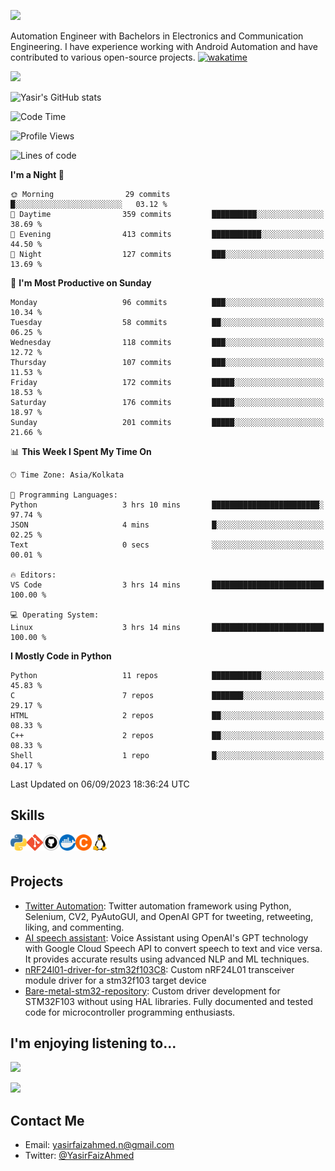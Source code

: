 <!-- # [![Typing SVG](https://readme-typing-svg.demolab.com/?lines=Yasir+Faiz+Ahmed;Automation+Engineer&multiline=true&color=74DA0E)](https://git.io/typing-svg) -->
![](https://readme-typing-svg.demolab.com/?lines=Yasir+Faiz+Ahmed;&pause=10000&multiline=true&color=33C1FF&duration=2000&size=30&height=50&width=600&) 

Automation Engineer with Bachelors in Electronics and Communication Engineering. I have experience working with Android Automation and have contributed to various open-source projects.  [![wakatime](https://wakatime.com/badge/user/a9e00d41-03d8-4310-b678-7bcc046966dc.svg)](https://wakatime.com/@a9e00d41-03d8-4310-b678-7bcc046966dc)



![](https://github-readme-stats.vercel.app/api/top-langs/?username=yasirfaizahmed&langs_count=10&hide_progress=true)   

![Yasir's GitHub stats](https://github-readme-stats.vercel.app/api?username=yasirfaizahmed&include_all_commits=true&rank_icon=github)



<!-- [![Top Langs](https://github-readme-stats.vercel.app/api/top-langs/?username=yasirfaizahmed)] -->

<!--START_SECTION:waka-->
![Code Time](http://img.shields.io/badge/Code%20Time-81%20hrs-blue)

![Profile Views](http://img.shields.io/badge/Profile%20Views-242-blue)

![Lines of code](https://img.shields.io/badge/From%20Hello%20World%20I%27ve%20Written-169.5%20thousand%20lines%20of%20code-blue)

**I'm a Night 🦉** 

```text
🌞 Morning                29 commits          █░░░░░░░░░░░░░░░░░░░░░░░░   03.12 % 
🌆 Daytime                359 commits         ██████████░░░░░░░░░░░░░░░   38.69 % 
🌃 Evening                413 commits         ███████████░░░░░░░░░░░░░░   44.50 % 
🌙 Night                  127 commits         ███░░░░░░░░░░░░░░░░░░░░░░   13.69 % 
```
📅 **I'm Most Productive on Sunday** 

```text
Monday                   96 commits          ███░░░░░░░░░░░░░░░░░░░░░░   10.34 % 
Tuesday                  58 commits          ██░░░░░░░░░░░░░░░░░░░░░░░   06.25 % 
Wednesday                118 commits         ███░░░░░░░░░░░░░░░░░░░░░░   12.72 % 
Thursday                 107 commits         ███░░░░░░░░░░░░░░░░░░░░░░   11.53 % 
Friday                   172 commits         █████░░░░░░░░░░░░░░░░░░░░   18.53 % 
Saturday                 176 commits         █████░░░░░░░░░░░░░░░░░░░░   18.97 % 
Sunday                   201 commits         █████░░░░░░░░░░░░░░░░░░░░   21.66 % 
```


📊 **This Week I Spent My Time On** 

```text
🕑︎ Time Zone: Asia/Kolkata

💬 Programming Languages: 
Python                   3 hrs 10 mins       ████████████████████████░   97.74 % 
JSON                     4 mins              █░░░░░░░░░░░░░░░░░░░░░░░░   02.25 % 
Text                     0 secs              ░░░░░░░░░░░░░░░░░░░░░░░░░   00.01 % 

🔥 Editors: 
VS Code                  3 hrs 14 mins       █████████████████████████   100.00 % 

💻 Operating System: 
Linux                    3 hrs 14 mins       █████████████████████████   100.00 % 
```

**I Mostly Code in Python** 

```text
Python                   11 repos            ███████████░░░░░░░░░░░░░░   45.83 % 
C                        7 repos             ███████░░░░░░░░░░░░░░░░░░   29.17 % 
HTML                     2 repos             ██░░░░░░░░░░░░░░░░░░░░░░░   08.33 % 
C++                      2 repos             ██░░░░░░░░░░░░░░░░░░░░░░░   08.33 % 
Shell                    1 repo              █░░░░░░░░░░░░░░░░░░░░░░░░   04.17 % 
```




 Last Updated on 06/09/2023 18:36:24 UTC
<!--END_SECTION:waka-->

## Skills

<a href="https://www.python.org" target="_blank"> <img align="left" alt="Python" width="26px" src="https://github.com/yasirfaizahmed/yasirfaizahmed/blob/main/icons/python-5.svg"/> </a>
<a href="https://git-scm.com/" target="_blank"> <img align="left" alt="git" width="26px" src="https://github.com/yasirfaizahmed/yasirfaizahmed/blob/main/icons/Git-Icon-1788C.png"/> </a>
<a href="https://github.com/" target="_blank"> <img align="left" alt="git" width="26px" src="https://github.com/yasirfaizahmed/yasirfaizahmed/blob/main/icons/khjk.png"/> </a>
<a href="https://www.docker.com/" target="_blank"> <img align="left" alt="Python" width="26px" src="https://github.com/yasirfaizahmed/yasirfaizahmed/blob/main/icons/919853.png"/> </a>
<a href="https://www.cprogramming.com/" target="_blank"> <img align="left" alt="C" width="26px" src="https://github.com/yasirfaizahmed/yasirfaizahmed/blob/main/icons/512px-Icon_C_orange.svg.png"/> </a>
<a href="https://docs.kernel.org/" target="_blank"> <img align="left" alt="Python" width="26px" src="https://github.com/yasirfaizahmed/yasirfaizahmed/blob/main/icons/6124995.png"/> </a>
<br />
<br />


## Projects

- [Twitter Automation](https://github.com/yasirfaizahmed/twitter_automation): Twitter automation framework using Python, Selenium, CV2, PyAutoGUI, and OpenAI GPT for tweeting, retweeting, liking, and commenting.
- [AI speech assistant](https://github.com/yasirfaizahmed/AI_speech_assistant): Voice Assistant using OpenAI's GPT technology with Google Cloud Speech API to convert speech to text and vice versa. It provides accurate results using advanced NLP and ML techniques.
- [nRF24l01-driver-for-stm32f103C8](https://github.com/yasirfaizahmed/nRF24l01-driver-for-stm32f103C8): Custom nRF24L01 transceiver module driver for a stm32f103 target device
- [Bare-metal-stm32-repository](https://github.com/yasirfaizahmed/Bare-metal-stm32-repository): Custom driver development for STM32F103 without using HAL libraries. Fully documented and tested code for microcontroller programming enthusiasts.


## I'm enjoying listening to...

![](https://spotify-github-profile.vercel.app/api/view.svg?uid=31ttokkvyjosmekcpufcqhsuurmi&cover_image=true&theme=default&show_offline=true&background_color=121212&interchange=true)

![](https://spotify-recently-played-readme.vercel.app/api?user=31ttokkvyjosmekcpufcqhsuurmi&count=1)

## Contact Me

- Email: [yasirfaizahmed.n@gmail.com](yasirfaizahmed.n@gmail.com)
- Twitter: [@YasirFaizAhmed](https://twitter.com/YasirFaizAhmed)




